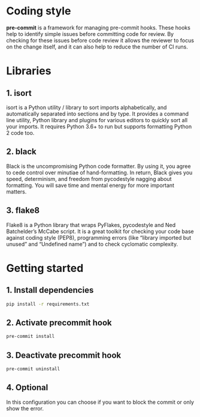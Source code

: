 # Coding style

**pre-commit** is a framework for managing pre-commit hooks. These hooks help to identify simple issues before committing code for review. By checking for these issues before code review it allows the reviewer to focus on the change itself, and it can also help to reduce the number of CI runs.

# Libraries

## 1. isort

isort is a Python utility / library to sort imports alphabetically, and automatically separated into sections and by type. It provides a command line utility, Python library and plugins for various editors to quickly sort all your imports. It requires Python 3.6+ to run but supports formatting Python 2 code too.

## 2. black

Black is the uncompromising Python code formatter. By using it, you agree to cede control over minutiae of hand-formatting. In return, Black gives you speed, determinism, and freedom from pycodestyle nagging about formatting. You will save time and mental energy for more important matters.

## 3. flake8

Flake8 is a Python library that wraps PyFlakes, pycodestyle and Ned Batchelder’s McCabe script. It is a great toolkit for checking your code base against coding style (PEP8), programming errors (like “library imported but unused” and “Undefined name”) and to check cyclomatic complexity.

# Getting started

## 1. Install dependencies

```bash
pip install -r requirements.txt
```

## 2. Activate precommit hook

```bash
pre-commit install
```

## 3. Deactivate precommit hook

```bash
pre-commit uninstall
```

## 4. Optional

In this configuration you can choose if you want to block the commit or only show the error.

